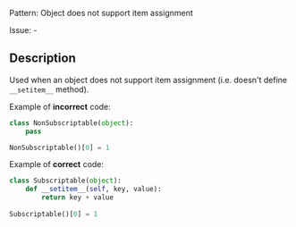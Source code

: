 Pattern: Object does not support item assignment

Issue: -

## Description

Used when an object does not support item assignment (i.e. doesn't define `__setitem__` method).


Example of **incorrect** code:

```python
class NonSubscriptable(object):
    pass

NonSubscriptable()[0] = 1
```

Example of **correct** code:

```python
class Subscriptable(object):
    def __setitem__(self, key, value):
        return key + value
        
Subscriptable()[0] = 1
```
